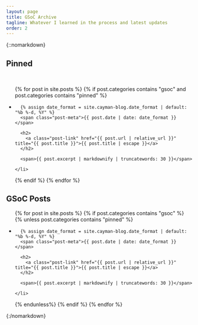 ```yaml
---
layout: page
title: GSoC Archive
tagline: Whatever I learned in the process and latest updates
order: 2
---
```

{::nomarkdown}
<h2>Pinned</h2>

<div>&nbsp;</div>

<ul class="post-list">
  {% for post in site.posts %}
  {% if post.categories contains "gsoc" and post.categories contains "pinned" %}
    <li>

      {% assign date_format = site.cayman-blog.date_format | default: "%b %-d, %Y" %}
      <span class="post-meta">{{ post.date | date: date_format }}</span>

      <h2>
        <a class="post-link" href="{{ post.url | relative_url }}" title="{{ post.title }}">{{ post.title | escape }}</a>
      </h2>

      <span>{{ post.excerpt | markdownify | truncatewords: 30 }}</span>

    </li>
  {% endif %}
  {% endfor %}
</ul>

<h2>GSoC Posts</h2>

<ul class="post-list">
  {% for post in site.posts %}
  {% if post.categories contains "gsoc" %}
  {% unless post.categories contains "pinned" %}
    <li>

      {% assign date_format = site.cayman-blog.date_format | default: "%b %-d, %Y" %}
      <span class="post-meta">{{ post.date | date: date_format }}</span>

      <h2>
        <a class="post-link" href="{{ post.url | relative_url }}" title="{{ post.title }}">{{ post.title | escape }}</a>
      </h2>

      <span>{{ post.excerpt | markdownify | truncatewords: 30 }}</span>

    </li>
  {% endunless%}
  {% endif %}
  {% endfor %}
</ul>
{:/nomarkdown}
